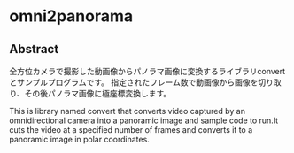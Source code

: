 # omni2panorama
## Abstract
全方位カメラで撮影した動画像からパノラマ画像に変換するライブラリconvertとサンプルプログラムです。
指定されたフレーム数で動画像から画像を切り取り、その後パノラマ画像に極座標変換します。  

This is library named convert that converts video captured by an omnidirectional camera into a panoramic image and sample code to run.It cuts the video at a specified number of frames and converts it to a panoramic image in polar coordinates.
